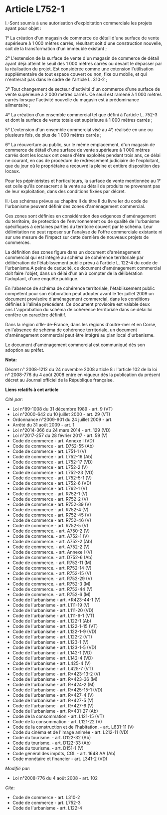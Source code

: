 # Article L752-1

I.-Sont soumis à une autorisation d'exploitation commerciale les projets ayant pour objet : 

1° La création d'un magasin de commerce de détail d'une surface de vente supérieure à 1 000 mètres carrés, résultant soit
d'une construction nouvelle, soit de la transformation d'un immeuble existant ; 

2° L'extension de la surface de vente d'un magasin de commerce de détail ayant déjà atteint le seuil des 1 000 mètres carrés
ou devant le dépasser par la réalisation du projet. Est considérée comme une extension l'utilisation supplémentaire de tout
espace couvert ou non, fixe ou mobile, et qui n'entrerait pas dans le cadre de l'article L. 310-2 ; 

3° Tout changement de secteur d'activité d'un commerce d'une surface de vente supérieure à 2 000 mètres carrés. Ce seuil est
ramené à 1 000 mètres carrés lorsque l'activité nouvelle du magasin est à prédominance alimentaire ; 

4° La création d'un ensemble commercial tel que défini à l'article L. 752-3 et dont la surface de vente totale est supérieure
à 1 000 mètres carrés ; 

5° L'extension d'un ensemble commercial visé au 4°, réalisée en une ou plusieurs fois, de plus de 1 000 mètres carrés ; 

6° La réouverture au public, sur le même emplacement, d'un magasin de commerce de détail d'une surface de vente supérieure à
1 000 mètres carrés dont les locaux ont cessé d'être exploités pendant trois ans, ce délai ne courant, en cas de procédure de
redressement judiciaire de l'exploitant, que du jour où le propriétaire a recouvré la pleine et entière disposition des
locaux. 

Pour les pépiniéristes et horticulteurs, la surface de vente mentionnée au 1° est celle qu'ils consacrent à la vente au
détail de produits ne provenant pas de leur exploitation, dans des conditions fixées par décret.

II.-Les schémas prévus au chapitre II du titre II du livre Ier du code de l'urbanisme peuvent définir des zones d'aménagement
commercial. 

Ces zones sont définies en considération des exigences d'aménagement du territoire, de protection de l'environnement ou de
qualité de l'urbanisme spécifiques à certaines parties du territoire couvert par le schéma. Leur délimitation ne peut reposer
sur l'analyse de l'offre commerciale existante ni sur une mesure de l'impact sur cette dernière de nouveaux projets de
commerces. 

La définition des zones figure dans un document d'aménagement commercial qui est intégré au schéma de cohérence territoriale
par délibération de l'établissement public prévu à l'article L. 122-4 du code de l'urbanisme.A peine de caducité, ce document
d'aménagement commercial doit faire l'objet, dans un délai d'un an à compter de la délibération l'adoptant, d'une enquête
publique. 

En l'absence de schéma de cohérence territoriale, l'établissement public compétent pour son élaboration peut adopter avant le
1er juillet 2009 un document provisoire d'aménagement commercial, dans les conditions définies à l'alinéa précédent. Ce
document provisoire est valable deux ans.L'approbation du schéma de cohérence territoriale dans ce délai lui confère un
caractère définitif. 

Dans la région d'Ile-de-France, dans les régions d'outre-mer et en Corse, en l'absence de schéma de cohérence territoriale,
un document d'aménagement commercial peut être intégré au plan local d'urbanisme. 

Le document d'aménagement commercial est communiqué dès son adoption au préfet.

**Nota:**

Décret n° 2008-1212 du 24 novembre 2008 article 8 : l'article 102 de la loi n° 2008-776 du 4 août 2008 entre en vigueur dès
la publication du présent décret au Journal officiel de la République française.

**Liens relatifs à cet article**

_Cité par_:

  - Loi n°89-1008 du 31 décembre 1989 - art. 9 (VT)
  - Loi n°2000-642 du 10 juillet 2000 - art. 29 (VT)
  - Ordonnance n°2009-901 du 24 juillet 2009 - art.
  - Arrêté du 31 août 2009 - art. 1
  - Loi n°2014-366 du 24 mars 2014 - art. 129 (VD)
  - Loi n°2017-257 du 28 février 2017 - art. 59 (V)
  - Code de commerce - art. Annexe I (VD)
  - Code de commerce - art. D752-55 (Ab)
  - Code de commerce - art. L751-1 (V)
  - Code de commerce - art. L752-16 (Ab)
  - Code de commerce - art. L752-17 (VD)
  - Code de commerce - art. L752-2 (V)
  - Code de commerce - art. L752-23 (VD)
  - Code de commerce - art. L752-5-1 (V)
  - Code de commerce - art. L752-6 (VD)
  - Code de commerce - art. L762-1 (V)
  - Code de commerce - art. R752-1 (V)
  - Code de commerce - art. R752-2 (V)
  - Code de commerce - art. R752-39 (V)
  - Code de commerce - art. R752-4 (V)
  - Code de commerce - art. R752-45 (V)
  - Code de commerce - art. R752-46 (V)
  - Code de commerce - art. R752-5 (V)
  - Code de commerce. - art. A750-2 (V)
  - Code de commerce. - art. A752-1 (V)
  - Code de commerce. - art. A752-2 (Ab)
  - Code de commerce. - art. A752-2 (V)
  - Code de commerce. - art. Annexe I (V)
  - Code de commerce. - art. D752-6 (Ab)
  - Code de commerce. - art. R752-11 (M)
  - Code de commerce. - art. R752-14 (V)
  - Code de commerce. - art. R752-15 (V)
  - Code de commerce. - art. R752-29 (V)
  - Code de commerce. - art. R752-3 (M)
  - Code de commerce. - art. R752-44 (V)
  - Code de commerce. - art. R752-6 (M)
  - Code de l'urbanisme - art. *R423-44-1 (V)
  - Code de l'urbanisme - art. L111-19 (V)
  - Code de l'urbanisme - art. L111-20 (VD)
  - Code de l'urbanisme - art. L111-6-1 (VT)
  - Code de l'urbanisme - art. L122-1 (Ab)
  - Code de l'urbanisme - art. L122-1-15 (VT)
  - Code de l'urbanisme - art. L122-1-9 (VD)
  - Code de l'urbanisme - art. L122-2 (VT)
  - Code de l'urbanisme - art. L123-1 (V)
  - Code de l'urbanisme - art. L123-1-5 (VD)
  - Code de l'urbanisme - art. L142-1 (VD)
  - Code de l'urbanisme - art. L142-4 (VD)
  - Code de l'urbanisme - art. L425-4 (V)
  - Code de l'urbanisme - art. L425-7 (VT)
  - Code de l'urbanisme - art. R*423-13-2 (V)
  - Code de l'urbanisme - art. R*423-36 (M)
  - Code de l'urbanisme - art. R*424-2 (M)
  - Code de l'urbanisme - art. R*425-15-1 (VD)
  - Code de l'urbanisme - art. R*427-4 (V)
  - Code de l'urbanisme - art. R*427-5 (V)
  - Code de l'urbanisme - art. R*427-6 (V)
  - Code de l'urbanisme - art. R*431-27 (Ab)
  - Code de la consommation - art. L121-15 (VT)
  - Code de la consommation - art. L121-22 (V)
  - Code de la construction et de l'habitation. - art. L631-11 (V)
  - Code du cinéma et de l'image animée - art. L212-11 (VD)
  - Code du tourisme. - art. D122-32 (Ab)
  - Code du tourisme. - art. D122-33 (Ab)
  - Code du tourisme. - art. D151-1 (V)
  - Code général des impôts, CGI. - art. 1648 AA (Ab)
  - Code monétaire et financier - art. L341-2 (VD)

_Modifié par_:

  - Loi n°2008-776 du 4 août 2008 - art. 102

_Cite_:

  - Code de commerce - art. L310-2
  - Code de commerce - art. L752-3
  - Code de l'urbanisme - art. L122-4

